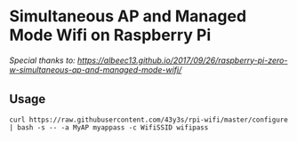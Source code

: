 # Simultaneous AP and Managed Mode Wifi on Raspberry Pi

###### Special thanks to: https://albeec13.github.io/2017/09/26/raspberry-pi-zero-w-simultaneous-ap-and-managed-mode-wifi/


## Usage
```
curl https://raw.githubusercontent.com/43y3s/rpi-wifi/master/configure | bash -s -- -a MyAP myappass -c WifiSSID wifipass

```
